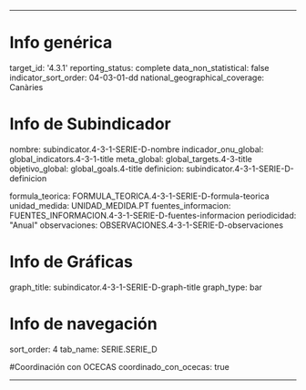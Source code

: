 ---

# Info genérica
target_id: '4.3.1'
reporting_status: complete
data_non_statistical: false
indicator_sort_order: 04-03-01-dd
national_geographical_coverage: Canàries

# Info de Subindicador
nombre: subindicator.4-3-1-SERIE-D-nombre
indicador_onu_global: global_indicators.4-3-1-title
meta_global: global_targets.4-3-title
objetivo_global: global_goals.4-title
definicion: subindicator.4-3-1-SERIE-D-definicion

formula_teorica: FORMULA_TEORICA.4-3-1-SERIE-D-formula-teorica
unidad_medida: UNIDAD_MEDIDA.PT
fuentes_informacion: FUENTES_INFORMACION.4-3-1-SERIE-D-fuentes-informacion
periodicidad: "Anual"
observaciones: OBSERVACIONES.4-3-1-SERIE-D-observaciones
# Info de Gráficas
graph_title: subindicator.4-3-1-SERIE-D-graph-title
graph_type: bar

# Info de navegación
sort_order: 4
tab_name: SERIE.SERIE_D

#Coordinación con OCECAS
coordinado_con_ocecas: true

---